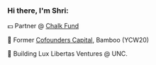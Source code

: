 ### Hi there, I'm Shri:
<p>💵 Partner @ <a href="chalkvc.com">Chalk Fund</a></p>
<p>🔩 Former <a href="cofounderscapital.com">Cofounders Capital</a>, Bamboo (YCW20)</p>
<p>🔨 Building Lux Libertas Ventures @ UNC.</p>

<!--
skolanukuduru/skolanukuduru** is a ✨ _special_ ✨ repository because its `README.md` (this file) appears on your GitHub profile.

Here are some ideas to get you started:

🔭 I’m currently working on ...
- 🌱 I’m currently learning ...
- 👯 I’m looking to collaborate on ...
- 🤔 I’m looking for help with ...
- 💬 Ask me about ...
- 📫 How to reach me: ...
- 😄 Pronouns: ...
- ⚡ Fun fact: ...
-->
